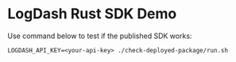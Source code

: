 # LogDash Rust SDK Demo

Use command below to test if the published SDK works:

```
LOGDASH_API_KEY=<your-api-key> ./check-deployed-package/run.sh
```
